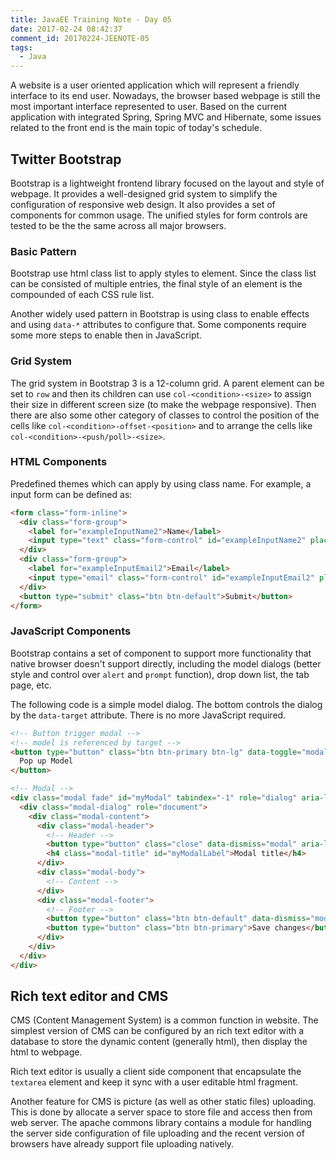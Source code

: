 ```yaml
---
title: JavaEE Training Note - Day 05
date: 2017-02-24 08:42:37
comment_id: 20170224-JEENOTE-05
tags:
  - Java
---
```


A website is a user oriented application which will represent a friendly
interface to its end user. Nowadays, the browser based webpage is still
the most important interface represented to user. Based on the 
current application with integrated Spring, Spring MVC and Hibernate,
some issues related to the front end is the main topic of today's schedule.

<!-- more -->

Twitter Bootstrap
------------------

Bootstrap is a lightweight frontend library focused on the layout and style 
of webpage. It provides a well-designed grid system to simplify the 
configuration of responsive web design. It also provides a set of 
components for common usage. The unified styles for form controls are tested to be 
the the same across all major browsers.

### Basic Pattern

Bootstrap use html class list to apply styles to element. Since the class list 
can be consisted of multiple entries, the final style of an element is the 
compounded of each CSS rule list. 

Another widely used pattern in Bootstrap is using class to enable effects and 
using `data-*` attributes to configure that. Some components require some more 
steps to enable then in JavaScript.

### Grid System 

The grid system in Bootstrap 3 is a 12-column grid. A parent element can 
be set to `row` and then its children can use `col-<condition>-<size>` to assign 
their size in different screen size (to make the webpage responsive).
Then there are also some other category of classes to control the position 
of the cells like `col-<condition>-offset-<position>` and to arrange the cells
like `col-<condition>-<push/poll>-<size>`.

### HTML Components

Predefined themes which can apply by using class name.
For example, a input form can be defined as:

```html
<form class="form-inline">
  <div class="form-group">
    <label for="exampleInputName2">Name</label>
    <input type="text" class="form-control" id="exampleInputName2" placeholder="Jane Doe">
  </div>
  <div class="form-group">
    <label for="exampleInputEmail2">Email</label>
    <input type="email" class="form-control" id="exampleInputEmail2" placeholder="jane.doe@example.com">
  </div>
  <button type="submit" class="btn btn-default">Submit</button>
</form>
```

### JavaScript Components

Bootstrap contains a set of component to support more functionality 
that native browser doesn't support directly, including the model dialogs 
(better style and control over `alert` and `prompt` function), drop down list,
the tab page, etc. 

The following code is a simple model dialog. The bottom controls the dialog
by the `data-target` attribute. There is no more JavaScript required.
```html 
<!-- Button trigger modal -->
<!-- model is referenced by target -->
<button type="button" class="btn btn-primary btn-lg" data-toggle="modal" data-target="#myModal">
  Pop up Model
</button>

<!-- Modal -->
<div class="modal fade" id="myModal" tabindex="-1" role="dialog" aria-labelledby="myModalLabel">
  <div class="modal-dialog" role="document">
    <div class="modal-content">
      <div class="modal-header">
        <!-- Header -->
        <button type="button" class="close" data-dismiss="modal" aria-label="Close"><span aria-hidden="true">&times;</span></button>
        <h4 class="modal-title" id="myModalLabel">Modal title</h4>
      </div>
      <div class="modal-body">
        <!-- Content -->
      </div>
      <div class="modal-footer">
        <!-- Footer -->
        <button type="button" class="btn btn-default" data-dismiss="modal">Close</button>
        <button type="button" class="btn btn-primary">Save changes</button>
      </div>
    </div>
  </div>
</div>
```

Rich text editor and CMS
------------------------

CMS (Content Management System) is a common function in website. The simplest version 
of CMS can be configured by an rich text editor with a database to store the dynamic content
(generally html), then display the html to webpage.

Rich text editor is usually a client side component that encapsulate the `textarea` element 
and keep it sync with a user editable html fragment. 

Another feature for CMS is picture (as well as other static files) uploading. This is done by 
allocate a server space to store file and access then from web server. The apache commons library 
contains a module for handling the server side configuration of file uploading and
the recent version of browsers have already support file uploading natively.


